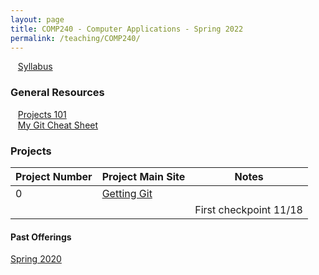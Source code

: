 ```yaml
---
layout: page
title: COMP240 - Computer Applications - Spring 2022
permalink: /teaching/COMP240/
---
```


&nbsp;&nbsp;&nbsp;[Syllabus](/teaching/COMP240/comp240-syllabus.pdf)

### General Resources

&nbsp;&nbsp;&nbsp;[Projects 101](/teaching/COMP240/resources/projects101)<br>
&nbsp;&nbsp;&nbsp;[My Git Cheat Sheet](/blog/2020/01/YAGCS)

### Projects

| Project Number | Project Main Site | Notes |
| --- | --- | --- |
| 0 | [Getting Git](/teaching/COMP240/projects/getgit) | |
| |  | First checkpoint 11/18 | 

#### Past Offerings

[Spring 2020](/teaching/COMP240/sp20/)
